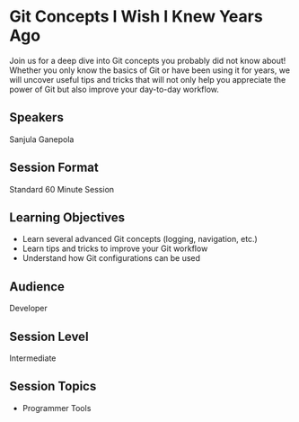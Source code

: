 # Git Concepts I Wish I Knew Years Ago

Join us for a deep dive into Git concepts you probably did not know about! Whether you only know the basics of Git or have been using it for years, we will uncover useful tips and tricks that will not only help you appreciate the power of Git but also improve your day-to-day workflow.

## Speakers
Sanjula Ganepola

## Session Format
Standard 60 Minute Session

## Learning Objectives
* Learn several advanced Git concepts (logging, navigation, etc.)
* Learn tips and tricks to improve your Git workflow
* Understand how Git configurations can be used

## Audience
Developer

## Session Level
Intermediate

## Session Topics
* Programmer Tools